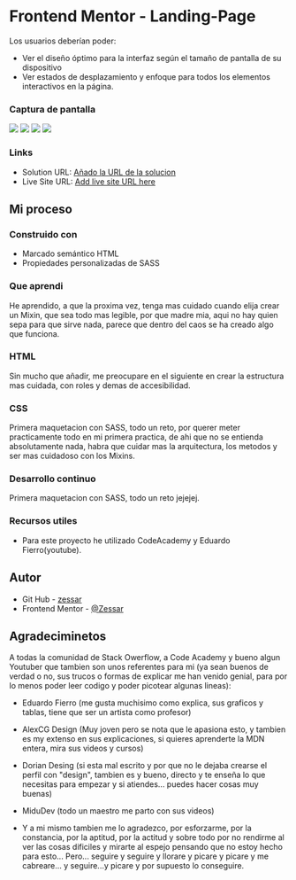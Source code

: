 # Frontend Mentor - Landing-Page

Los usuarios deberían poder:

- Ver el diseño óptimo para la interfaz según el tamaño de pantalla de su dispositivo
- Ver estados de desplazamiento y enfoque para todos los elementos interactivos en la página.

### Captura de pantalla

![](capturas/Captura%20de%20pantalla%202023-10-13%20154913.png)
![](capturas/Captura%20de%20pantalla%202023-10-13%20154920.png)
![](capturas/Captura%20de%20pantalla%202023-10-13%20154930.png)
![](capturas/Captura%20de%20pantalla%202023-10-13%20154936.png)



### Links

- Solution URL: [Añado la URL de la solucion](https://github.com/Zessar/landing-page)
- Live Site URL: [Add live site URL here](https://zessar.github.io/landing-page/)

## Mi proceso

### Construido con

- Marcado semántico HTML
- Propiedades personalizadas de SASS

### Que aprendi
He aprendido, a que la proxima vez, tenga mas cuidado cuando elija crear un Mixin, que sea todo mas legible, por que madre mia, aqui no hay quien sepa para que sirve nada, parece que dentro del caos se ha creado algo que funciona.

### HTML

Sin mucho que añadir, me preocupare en el siguiente en crear la estructura mas cuidada, con roles y demas de accesibilidad.

### CSS

Primera maquetacion con SASS, todo un reto, por querer meter practicamente todo en mi primera practica, de ahi que no se entienda absolutamente nada, habra que cuidar mas la arquitectura, los metodos y ser mas cuidadoso con los Mixins.

### Desarrollo continuo

Primera maquetacion con SASS, todo un reto jejejej.

### Recursos utiles

- Para este proyecto he utilizado CodeAcademy y Eduardo Fierro(youtube).

## Autor

- Git Hub - [zessar](https://github.com/Zessar)
- Frontend Mentor - [@Zessar](https://www.frontendmentor.io/profile/Zessar)



## Agradeciminetos

A todas la comunidad de Stack Owerflow, a Code Academy y bueno algun Youtuber que tambien son unos referentes para mi (ya sean buenos de verdad o no, sus trucos o formas de explicar me han venido genial, para por lo menos poder leer codigo y poder picotear algunas lineas):

 - Eduardo Fierro (me gusta muchisimo como explica, sus graficos y tablas, tiene que ser un artista como profesor)

 - AlexCG Design (Muy joven pero se nota que le apasiona esto, y tambien es my extenso en sus explicaciones, si quieres aprenderte la MDN entera, mira sus videos y cursos)

 - Dorian Desing (si esta mal escrito y por que no le dejaba crearse el perfil con "design", tambien es y bueno, directo y te enseña lo que necesitas para empezar y si atiendes... puedes hacer cosas muy buenas)

 - MiduDev (todo un maestro me parto con sus videos)

 - Y a mi mismo tambien me lo agradezco, por esforzarme, por la constancia, por la aptitud, por la actitud y sobre todo por no rendirme al ver las cosas dificiles y mirarte al espejo pensando que no estoy hecho para esto... Pero... seguire y seguire y llorare y picare y picare y me cabreare... y seguire...y picare y por supuesto lo conseguire.


